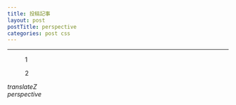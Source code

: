 ```yaml
---
title: 投稿記事
layout: post
postTitle: perspective
categories: post css
---
```


-----
<div id="box-container">
	<div id="boxes">
	  <figure id="box1" class="box">1</figure>
	  <figure id="box2" class="box">2</figure>
	</div>
</div>

<div class="tz-container">
	<em>translateZ  </em>
	<div id="tz" class="sl"></div>
	<div id="tz-value" class="sl"></div>
</div>	
<div class="tz-container">
	<em>perspective  </em>
	<div id="ps" class="sl"></div>
	<div id="ps-value" class="sl"></div>
</div>	
<br><br><br><br><br><br><br><br>
<div>
	
</div>


<script src="//code.jquery.com/jquery-1.11.3.js"></script>
<script src="//code.jquery.com/ui/1.11.4/jquery-ui.js"></script>
<script src="https://cdn.rawgit.com/google/code-prettify/master/loader/run_prettify.js?skin=sons-of-obsidian"></script>

<script type="text/javascript">
  var $window = $(window)
  // make code pretty
  $('pre').addClass('prettyprint');
  $('pre').css({"background":"#111",
	  	           "font-size":"1.05em",
		                "border":"0px"}
		            );

$("#box-container").css({
	  "height": "200px",
	  "width": "400px",
	  "postion":"relative",
	  "perspective":"1000px",
})	

$('#boxes').css({
								"height":"100%",
								"width":"100%",
								"position":"absolute",
								"transform-style": "preserve-3d",
	               "transform-origin":"50% 50%"
							});

$("figure").css({
	               "display": "block",
                 "position": "absolute",
                 "width": "396px",
                 "height": "196px",
                 "border": "4px solid #000",
                 "transition":"transform 2s" ,
});
  $("#box1").css({
	     "background": "lime",
	     "top": "0px",
  });	
  $("#box2").css({
	     "background": "gold",
       "opacity": "0.6",
	     "top": "0px",
  });	

  $(".sl").css({"display":"inline-block"});

  $("#tz").slider({min:-1000, max: 1000, value: 0, step: 50, animate: "fast"})
          .css({"width":"200px"});
  $("#ps").slider({min:0, max: 8000, value: 1000, step: 100, animate: "fast"})
          .css({"width":"200px"});

  $( "#tz-value" ).html( $( "#tz" ).slider("option", "value") );
  $( "#ps-value" ).html( $( "#ps" ).slider("option", "value") );
  // sliderのchangeイベントの処理
  $( "#tz" ).on( "slidechange", function( event, ui ) {
    $( "#tz-value" ).html(ui.value);
    $( "#box1" ).css({"transform": "translateZ("+ ui.value +"px)"});
  } );
  $( "#ps" ).on( "slidechange", function( event, ui ) {
    $( "#ps-value" ).html(ui.value);
    $( "#box-container" ).css({"perspective": ui.value +"px"});
  } );
</script>